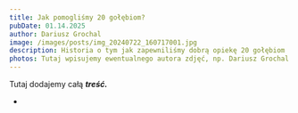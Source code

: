 ```yaml
---
title: Jak pomogliśmy 20 gołębiom?
pubDate: 01.14.2025
author: Dariusz Grochal
image: /images/posts/img_20240722_160717001.jpg
description: Historia o tym jak zapewniliśmy dobrą opiekę 20 gołębiom
photos: Tutaj wpisujemy ewentualnego autora zdjęć, np. Dariusz Grochal
---
```

Tutaj dodajemy całą ***treść.***



*
